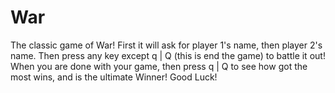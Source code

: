 # War
The classic game of War! 
First it will ask for player 1's name, then player 2's name.
Then press any key except q | Q (this is end the game) to battle it out!
When you are done with your game, then press q | Q to see how got the most wins, and is the ultimate Winner! 
Good Luck!